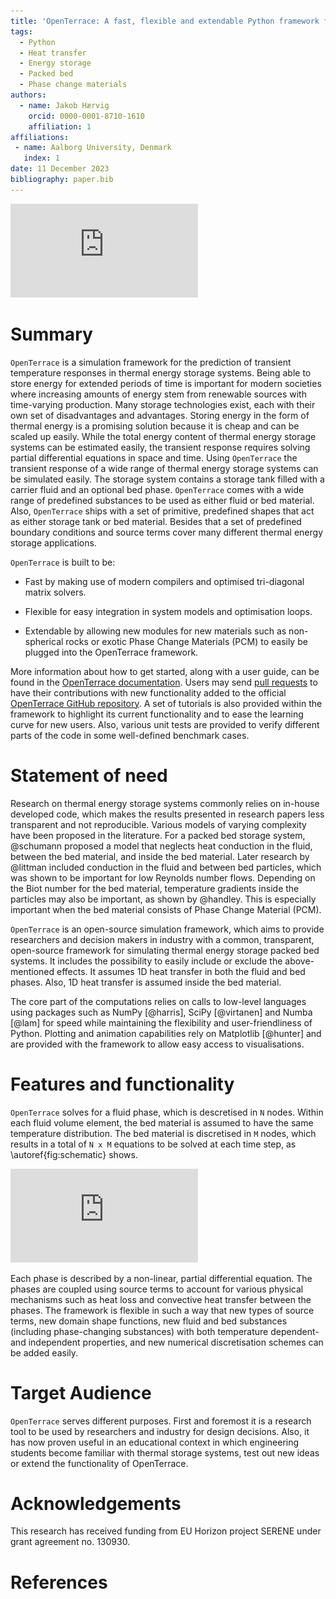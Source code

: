 ```yaml
---
title: 'OpenTerrace: A fast, flexible and extendable Python framework for thermal energy storage packed bed simulations'
tags:
  - Python
  - Heat transfer
  - Energy storage
  - Packed bed
  - Phase change materials
authors:
  - name: Jakob Hærvig
    orcid: 0000-0001-8710-1610
    affiliation: 1
affiliations:
 - name: Aalborg University, Denmark
   index: 1
date: 11 December 2023
bibliography: paper.bib
---
```


![](https://raw.githubusercontent.com/OpenTerrace/openterrace-python/main/docs/_figures/logo-openterrace.pdf)

# Summary
`OpenTerrace` is a simulation framework for the prediction of transient temperature responses in thermal energy storage systems. Being able to store energy for extended periods of time is important for modern societies where increasing amounts of energy stem from renewable sources with time-varying production. Many storage technologies exist, each with their own set of disadvantages and advantages. Storing energy in the form of thermal energy is a promising solution because it is cheap and can be scaled up easily. While the total energy content of thermal energy storage systems can be estimated easily, the transient response requires solving partial differential equations in space and time. Using `OpenTerrace` the transient response of a wide range of thermal energy storage systems can be simulated easily. The storage system contains a storage tank filled with a carrier fluid and an optional bed phase. `OpenTerrace` comes with a wide range of predefined substances to be used as either fluid or bed material. Also, `OpenTerrace` ships with a set of primitive, predefined shapes that act as either storage tank or bed material. Besides that a set of predefined boundary conditions and source terms cover many different thermal energy storage applications.

`OpenTerrace` is built to be:

- Fast by making use of modern compilers and optimised tri-diagonal matrix solvers.

- Flexible for easy integration in system models and optimisation loops.

- Extendable by allowing new modules for new materials such as non-spherical rocks or exotic Phase Change Materials (PCM) to easily be plugged into the OpenTerrace framework.

More information about how to get started, along with a user guide, can be found in the [OpenTerrace documentation](https://openterrace.github.io/openterrace-python/). Users may send [pull requests](https://github.com/OpenTerrace/openterrace-python) to have their contributions with new functionality added to the official [OpenTerrace GitHub repository](https://github.com/OpenTerrace/openterrace-python). A set of tutorials is also provided within the framework to highlight its current functionality and to ease the learning curve for new users. Also, various unit tests are provided to verify different parts of the code in some well-defined benchmark cases.

# Statement of need
Research on thermal energy storage systems commonly relies on in-house developed code, which makes the results presented in research papers less transparent and not reproducible. Various models of varying complexity have been proposed in the literature. For a packed bed storage system, @schumann proposed a model that neglects heat conduction in the fluid, between the bed material, and inside the bed material. Later research by @littman included conduction in the fluid and between bed particles, which was shown to be important for low Reynolds number flows. Depending on the Biot number for the bed material, temperature gradients inside the particles may also be important, as shown by @handley. This is especially important when the bed material consists of Phase Change Material (PCM).

`OpenTerrace` is an open-source simulation framework, which aims to provide researchers and decision makers in industry with a common, transparent, open-source framework for simulating thermal energy storage packed bed systems. It includes the possibility to easily include or exclude the above-mentioned effects. It assumes 1D heat transfer in both the fluid and bed phases. Also, 1D heat transfer is assumed inside the bed material. 

The core part of the computations relies on calls to low-level languages using packages such as NumPy [@harris], SciPy [@virtanen] and Numba [@lam] for speed while maintaining the flexibility and user-friendliness of Python. Plotting and animation capabilities rely on Matplotlib [@hunter] and are provided with the framework to allow easy access to visualisations.

# Features and functionality
`OpenTerrace` solves for a fluid phase, which is descretised in `N` nodes. Within each fluid volume element, the bed material is assumed to have the same temperature distribution. The bed material is discretised in `M` nodes, which results in a total of `N x M` equations to be solved at each time step, as \autoref{fig:schematic} shows.

![Right-side figure shows a cylindrical storage tank with four nodes. The bed material in each volume element is assumed to have similar temperature distribution. Left-side figure shows discretisation of the bed material, which in this case is assumed to be a hollow sphere.\label{fig:schematic}](https://raw.githubusercontent.com/OpenTerrace/openterrace-python/main/docs/_figures/schematic.pdf)

Each phase is described by a non-linear, partial differential equation. The phases are coupled using source terms to account for various physical mechanisms such as heat loss and convective heat transfer between the phases. The framework is flexible in such a way that new types of source terms, new domain shape functions, new fluid and bed substances (including phase-changing substances) with both temperature dependent- and independent properties, and new numerical discretisation schemes can be added easily.

# Target Audience
`OpenTerrace` serves different purposes. First and foremost it is a research tool to be used by researchers and industry for design decisions. Also, it has now proven useful in an educational context in which engineering students become familiar with thermal storage systems, test out new ideas or extend the functionality of OpenTerrace.

# Acknowledgements
This research has received funding from EU Horizon project SERENE under grant agreement no. 130930.

# References
